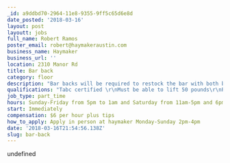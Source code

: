 ```yaml
---
_id: a9ddbd70-2964-11e8-9355-9ff5c65d6e8d
date_posted: '2018-03-16'
layout: post
layoutt: jobs
full_name: Robert Ramos
poster_email: robert@haymakeraustin.com
business_name: Haymaker
business_url: ''
location: 2310 Manor Rd
title: Bar back
category: floor
description: "Bar backs will be required to restock the bar with both beer and ice. They will also have to change kegs and keep the beer cooler clean. \r\nThey also will be needed to help set up and break down for events such as tents, tables, etc. and help on occasion help servers bus tables."
qualifications: "Tabc certified \r\nMust be able to lift 50 pounds\r\nPrevious experience a plus but not necessary"
job_type: part_time
hours: Sunday-Friday from 5pm to 1am and Saturday from 11am-5pm and 6pm-2am
start: Immediately
compensation: $6 per hour plus tips
how_to_apply: Apply in person at haymaker Monday-Sunday 2pm-4pm
date: '2018-03-16T21:54:56.138Z'
slug: bar-back
---
```

undefined
